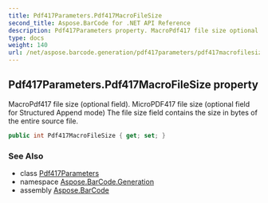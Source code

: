 ```yaml
---
title: Pdf417Parameters.Pdf417MacroFileSize
second_title: Aspose.BarCode for .NET API Reference
description: Pdf417Parameters property. MacroPdf417 file size optional field. MicroPDF417 file size optional field for Structured Append mode The file size field contains the size in bytes of the entire source file
type: docs
weight: 140
url: /net/aspose.barcode.generation/pdf417parameters/pdf417macrofilesize/
---
```

## Pdf417Parameters.Pdf417MacroFileSize property

MacroPdf417 file size (optional field). MicroPDF417 file size (optional field for Structured Append mode) The file size field contains the size in bytes of the entire source file.

```csharp
public int Pdf417MacroFileSize { get; set; }
```

### See Also

* class [Pdf417Parameters](../)
* namespace [Aspose.BarCode.Generation](../../pdf417parameters/)
* assembly [Aspose.BarCode](../../../)


